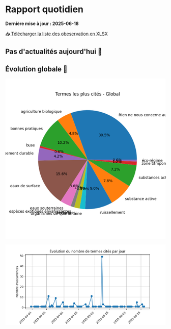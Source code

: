 # Rapport quotidien

**Dernière mise à jour : 2025-06-18**

[📥 Télécharger la liste des obeservation en XLSX](https://github.com/LlrdntCORDER/VeilleMoniteur/releases/latest/download/Data.xlsx)

## Pas d'actualités aujourd'hui 🥱



## Évolution globale 🚀

![Graphique](img/global_pie.png)

![Graphique](img/evolution_line.png)

